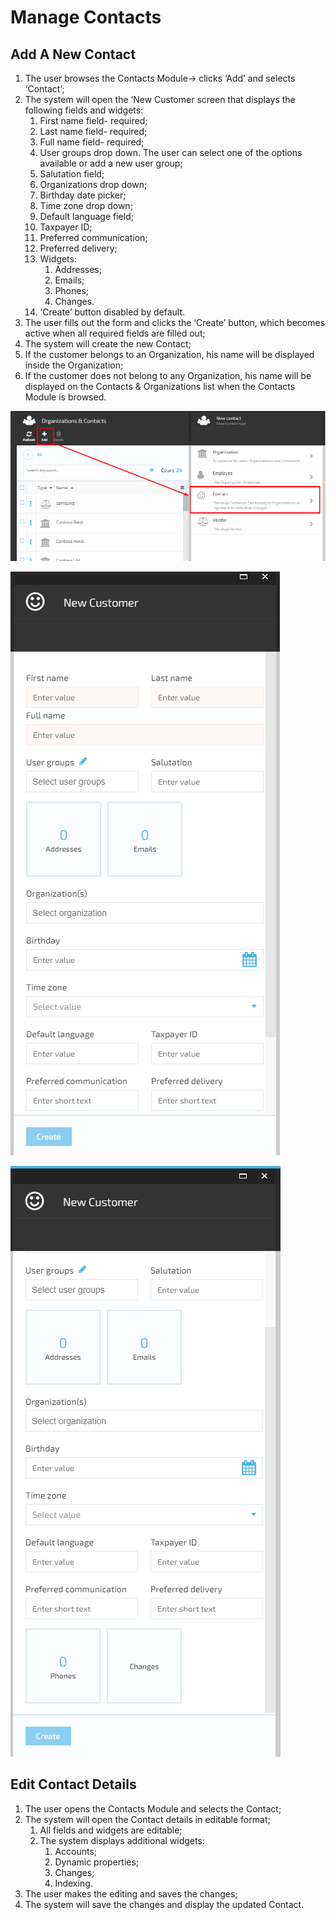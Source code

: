 # Manage Contacts

## Add A New Contact

1. The user browses the Contacts Module-> clicks ‘Add’ and selects ‘Contact’;
1. The system will open the ‘New Customer screen that displays the following fields and widgets:  
     1. First name field- required;
     1. Last name field- required;
     1. Full name field- required;
     1. User groups drop down. The user can select one of the options available or add a new user group;
     1. Salutation field;
     1. Organizations drop down;
     1. Birthday date picker;
     1. Time zone drop down;
     1. Default language field;
     1. Taxpayer ID;
     1. Preferred communication;
     1. Preferred delivery;
     1. Widgets:
         1. Addresses;
         1. Emails;
         1. Phones;
         1. Changes.
     1. ‘Create’ button disabled by default.  
1. The user fills out the form and clicks the ‘Create’ button, which becomes active when all required fields are filled out;
1. The system will create the new Contact;  
1. If the customer belongs to an Organization, his name will be displayed inside the Organization;
1. If the customer does not belong to any Organization, his name will be displayed on the Contacts & Organizations list when the Contacts Module is browsed.  

![Fig. Add Contact](media/screen-add-contact.png)

![Fig. Add New Customer](media/screen-new-customer1.png)

![Fig New Customer](media/screen-new-customer2.png)

## Edit Contact Details

1. The user opens the Contacts Module and selects the Contact;  
1. The system will open the Contact details in editable format;  
      1. All fields and widgets are editable;
      1. The system displays additional widgets:
            1. Accounts;
            1. Dynamic properties;
            1. Changes;
            1. Indexing.
1. The user makes the editing and saves the changes;
1. The system will save the changes and display the updated Contact.
